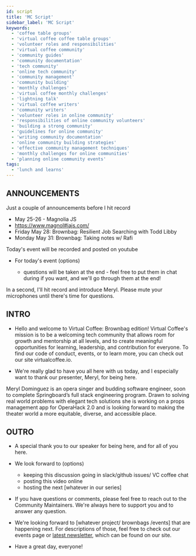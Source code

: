 ```yaml
---
id: script
title: 'MC Script'
sidebar_label: 'MC Script'
keywords:
  - 'coffee table groups'
  - 'virtual coffee coffee table groups'
  - 'volunteer roles and responsibilities'
  - 'virtual coffee community'
  - 'community guides'
  - 'community documentation'
  - 'tech community'
  - 'online tech community'
  - 'community management'
  - 'community building'
  - 'monthly challenges'
  - 'virtual coffee monthly challenges'
  - 'lightning talk'
  - 'virtual coffee writers'
  - 'community writers'
  - 'volunteer roles in online community'
  - 'responsibilities of online community volunteers'
  - 'building a strong community'
  - 'guidelines for online community'
  - 'writing community documentation'
  - 'online community building strategies'
  - 'effective community management techniques'
  - 'monthly challenges for online communities'
  - 'planning online community events'
tags:
  - 'lunch and learns'
---
```


## ANNOUNCEMENTS

Just a couple of announcements before I hit record

- May 25-26 - Magnolia JS
- https://www.magnol#iajs.com/
- Friday May 28: Brownbag: Resilient Job Searching with Todd Libby
- Monday May 31: Brownbag: Taking notes w/ Rafi

Today's event will be recorded and posted on youtube

- For today's event (options)

  - questions will be taken at the end - feel free to put them in chat during if you want, and we'll go through them at the end!

In a second, I'll hit record and introduce Meryl. Please mute your microphones until there's time for questions.

## INTRO

- Hello and welcome to Virtual Coffee: Brownbag edition! Virtual Coffee's mission is to be a welcoming tech community that allows room for growth and mentorship at all levels, and to create meaningful opportunities for learning, leadership, and contribution for everyone. To find our code of conduct, events, or to learn more, you can check out our site virtualcoffee.io.

- We're really glad to have you all here with us today, and I especially want to thank our presenter, Meryl, for being here.

Meryl Dominguez is an opera singer and budding software engineer, soon to complete Springboard’s full stack engineering program. Drawn to solving real world problems with elegant tech solutions she is working on a props management app for OperaHack 2.0 and is looking forward to making the theater world a more equitable, diverse, and accessible place.

## OUTRO

- A special thank you to our speaker for being here, and for all of you here.

- We look forward to (options)
  - keeping this discussion going in slack/github issues/ VC coffee chat
  - posting this video online
  - hosting the next [whatever in our series]
- If you have questions or comments, please feel free to reach out to the Community Maintainers. We're always here to support you and to answer any question.

- We're looking forward to [whatever project/ brownbags /events] that are happening next. For descriptions of those, feel free to check out our events page or [latest newsletter](https://www.newsletter.virtualcoffee.io/), which can be found on our site.

- Have a great day, everyone!
